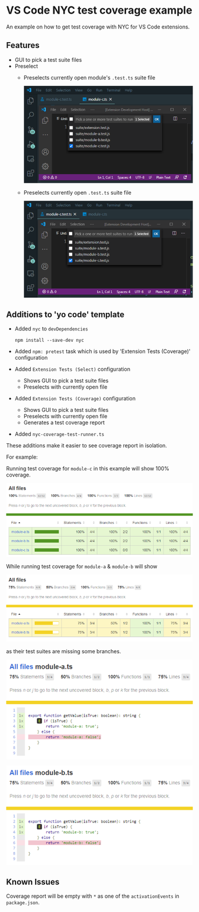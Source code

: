 # VS Code NYC test coverage example

An example on how to get test coverage with NYC for VS Code extensions. 

## Features

- GUI to pick a test suite files
- Preselect
    - Preselects currently open module's `.test.ts` suite file
        
        ![](assets/docs/preselect.png)

    - Preselects currently open `.test.ts` suite file
        
        ![](assets/docs/preselect-with-test.png)
    

## Additions to 'yo code' template

- Added `nyc` to `devDependencies`

    ```
    npm install --save-dev nyc
    ```

- Added `npm: pretest` task which is used by 'Extension Tests (Coverage)' configuration
- Added `Extension Tests (Select)` configuration
    - Shows GUI to pick a test suite files
    - Preselects with currently open file

- Added `Extension Tests (Coverage)` configuration
    - Shows GUI to pick a test suite files
    - Preselects with currently open file
    - Generates a test coverage report

- Added `nyc-coverage-test-runner.ts`

These additions make it easier to see coverage report in isolation. 

For example:

Running test coverage for `module-c` in this example will show 100% coverage.

![](assets/docs/overview-module-c.png)

While running test coverage for `module-a` & `module-b` will show 

![](assets/docs/overview-modules-a-b.png)

as their test suites are missing some branches. 

![](assets/docs/code-module-a.png)

![](assets/docs/code-module-b.png)


## Known Issues

Coverage report will be empty with `*` as one of the `activationEvents` in `package.json`.
